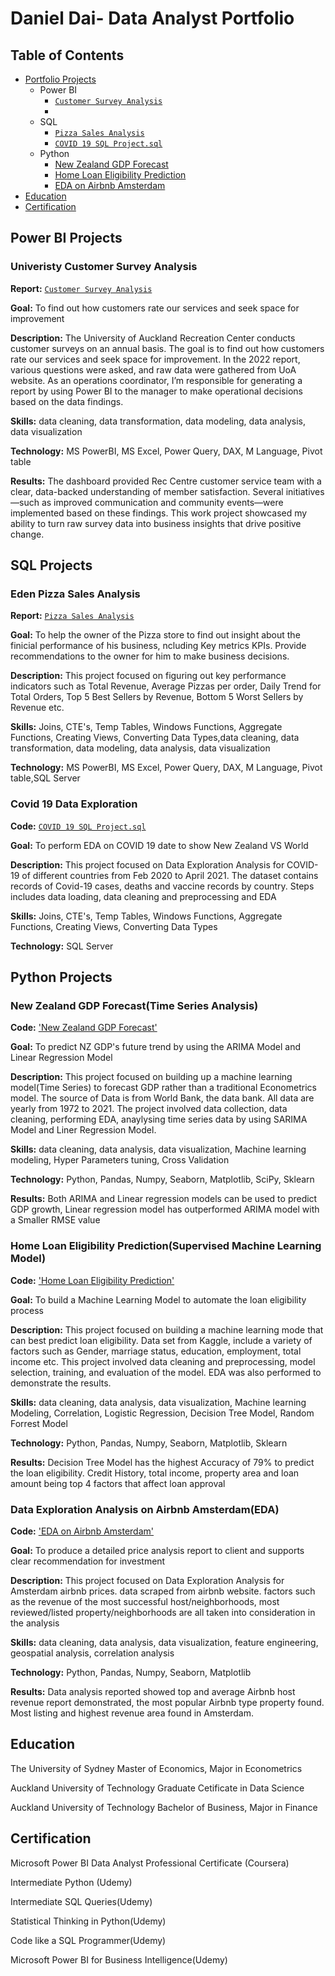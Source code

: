 # Daniel Dai- Data Analyst Portfolio

## Table of Contents

- [Portfolio Projects](https://github.com/dandai509/Data-Analysis-Portfolio?tab=readme-ov-file#daniel-dai--data-analyst-portfolio)
  - Power BI
    - [`Customer Survey Analysis`](https://github.com/dandai509/PowerBI-University-Customer-Survey-Analysis)
    - 
  - SQL
    - [`Pizza Sales Analysis`](https://github.com/dandai509/SQL-Power-BI-Pizza-Sales-Analysis-)
    - [`COVID 19 SQL Project.sql`](https://github.com/dandai509/Data-Analysis-Portfolio/blob/main/COVID%2019%20SQL%20Project.sql)
  - Python
    - [New Zealand GDP Forecast](https://github.com/dandai509/IOD/blob/main/Capstone%20project-%20NZ%20GDP%20Forecasting(Final).ipynb)
    - [Home Loan Eligibility Prediction](https://github.com/dandai509/Data-Analysis-Portfolio/blob/main/Mini%20Project%203%20-%20Home%20Loan%20Prediction.ipynb)
    - [EDA on Airbnb Amsterdam](https://github.com/dandai509/Data-Analysis-Portfolio/blob/main/Mini%20project.ipynb)
- [Education](https://github.com/dandai509/Data-Analysis-Portfolio?tab=readme-ov-file#education)  
- [Certification](https://github.com/dandai509/Data-Analysis-Portfolio?tab=readme-ov-file#certificates)

## Power BI Projects

### Univeristy Customer Survey Analysis

**Report:** [`Customer Survey Analysis`](https://github.com/dandai509/PowerBI-University-Customer-Survey-Analysis)

**Goal:** To find out how customers rate our services and seek space for improvement

**Description:** The University of Auckland Recreation Center conducts customer surveys on an annual basis. The goal is to find out how customers rate our services and seek space for improvement. In the 2022 report, various questions were asked, and raw data were gathered from UoA website. As an operations coordinator, I’m responsible for generating a report by using Power BI to the manager to make operational decisions based on the data findings.

**Skills:** data cleaning, data transformation, data modeling, data analysis, data visualization

**Technology:** MS PowerBI, MS Excel, Power Query, DAX, M Language, Pivot table

**Results:** The dashboard provided Rec Centre customer service team with a clear, data-backed understanding of member satisfaction. Several initiatives—such as improved communication and community events—were implemented based on these findings. This work project showcased my ability to turn raw survey data into business insights that drive positive change.

## SQL Projects

### Eden Pizza Sales Analysis

**Report:** [`Pizza Sales Analysis`](https://github.com/dandai509/SQL-Power-BI-Pizza-Sales-Analysis-)

**Goal:** To help the owner of the Pizza store to find out insight about the finicial performance of his business, ncluding Key metrics KPIs. Provide recommendations to the owner for him to make business decisions.

**Description:** This project focused on figuring out key performance indicators such as Total Revenue, Average Pizzas per order, Daily Trend for Total Orders, Top 5 Best Sellers by Revenue, Bottom 5 Worst Sellers by Revenue etc.

**Skills:** Joins, CTE's, Temp Tables, Windows Functions, Aggregate Functions, Creating Views, Converting Data Types,data cleaning, data transformation, data modeling, data analysis, data visualization

**Technology:** MS PowerBI, MS Excel, Power Query, DAX, M Language, Pivot table,SQL Server

### Covid 19 Data Exploration

**Code:** [`COVID 19 SQL Project.sql`](https://github.com/dandai509/Data-Analysis-Portfolio/blob/main/COVID%2019%20SQL%20Project.sql)

**Goal:** To perform EDA on COVID 19 date to show New Zealand VS World

**Description:** This project focused on Data Exploration Analysis for COVID-19 of different countries from Feb 2020 to April 2021. The dataset contains records of Covid-19 cases, deaths and vaccine records by country. Steps includes data loading, data cleaning and preprocessing and EDA 

**Skills:** Joins, CTE's, Temp Tables, Windows Functions, Aggregate Functions, Creating Views, Converting Data Types

**Technology:** SQL Server

## Python Projects

### New Zealand GDP Forecast(Time Series Analysis)

**Code:** ['New Zealand GDP Forecast'](https://github.com/dandai509/IOD/blob/main/Capstone%20project-%20NZ%20GDP%20Forecasting(Final).ipynb)

**Goal:** To predict NZ GDP's future trend by using the ARIMA Model and Linear Regression Model

**Description:** This project focused on building up a machine learning model(Time Series) to forecast GDP rather than a traditional Econometrics model. The source of Data is from World Bank, the data bank. All data are yearly from 1972 to 2021. The project involved data collection, data cleaning, performing EDA, anaylysing time series data by using SARIMA Model and Liner Regression Model.

**Skills:** data cleaning, data analysis, data visualization, Machine learning modeling, Hyper Parameters tuning, Cross Validation

**Technology:** Python, Pandas, Numpy, Seaborn, Matplotlib, SciPy, Sklearn

**Results:** Both ARIMA and Linear regression models can be used to predict GDP growth, Linear regression model has outperformed ARIMA model with a Smaller RMSE value 

### Home Loan Eligibility Prediction(Supervised Machine Learning Model)

**Code:** ['Home Loan Eligibility Prediction'](https://github.com/dandai509/Data-Analysis-Portfolio/blob/main/Mini%20Project%203%20-%20Home%20Loan%20Prediction.ipynb)

**Goal:** To build a Machine Learning Model to automate the loan eligibility process

**Description:** This project focused on building a machine learning mode that can best predict loan eligibility. Data set from Kaggle, include a variety of factors such as Gender, marriage status, education, employment, total income etc. This project involved data cleaning and preprocessing, model selection, training, and evaluation of the model. EDA was also performed to demonstrate the results.

**Skills:** data cleaning, data analysis, data visualization, Machine learning Modeling, Correlation, Logistic Regression, Decision Tree Model, Random Forrest Model

**Technology:** Python, Pandas, Numpy, Seaborn, Matplotlib, Sklearn

**Results:** Decision Tree Model has the highest Accuracy of 79% to predict the loan eligibility. Credit History, total income, property area and loan amount being top 4 factors that affect loan approval


### Data Exploration Analysis on Airbnb Amsterdam(EDA)
**Code:** ['EDA on Airbnb Amsterdam'](https://github.com/dandai509/Data-Analysis-Portfolio/blob/main/Mini%20project.ipynb)

**Goal:** To produce a detailed price analysis report to client and supports clear recommendation for investment

**Description:** This project focused on Data Exploration Analysis for Amsterdam airbnb prices. data scraped from airbnb website. factors such as the revenue of the most successful host/neighborhoods, most reviewed/listed property/neighborhoods are all taken into consideration in the analysis

**Skills:** data cleaning, data analysis, data visualization, feature engineering, geospatial analysis, correlation analysis

**Technology:** Python, Pandas, Numpy, Seaborn, Matplotlib

**Results:** Data analysis reported showed top and average Airbnb host revenue report demonstrated, the most popular Airbnb type property found. Most listing and highest revenue area found in Amsterdam. 

## Education

The University of Sydney 
Master of Economics, Major in Econometrics

Auckland University of Technology 
Graduate Cetificate in Data Science 

Auckland University of Technology 
Bachelor of Business, Major in Finance


## Certification

Microsoft Power BI Data Analyst Professional Certificate (Coursera)

Intermediate Python (Udemy)

Intermediate SQL Queries(Udemy)

Statistical Thinking in Python(Udemy)

Code like a SQL Programmer(Udemy)

Microsoft Power BI for Business Intelligence(Udemy)



